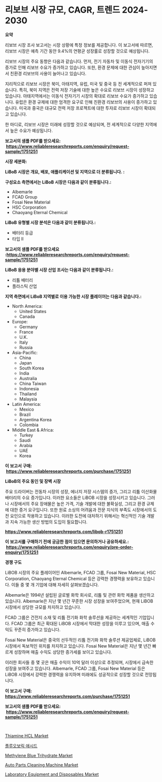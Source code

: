 <p><h1>리보브 시장 규모, CAGR, 트렌드 2024-2030</h1></p><p><strong>요약</strong></p>
<p><p>리보브 시장 조사 보고서는 시장 상황에 특정 정보를 제공합니다. 이 보고서에 따르면, 리보브 시장은 예측 기간 동안 9.4%의 연평균 성장률로 성장할 것으로 예상됩니다.</p><p>리보브 시장의 주요 동향은 다음과 같습니다. 먼저, 전기 자동차 및 이동식 전자기기의 증가로 인해 리보브 수요가 증가하고 있습니다. 또한, 환경 문제에 대한 관심이 높아지면서 친환경 리보브의 사용이 늘어나고 있습니다.</p><p>지리적으로 리보브 시장은 북미, 아태지역, 유럽, 미국 및 중국 등 전 세계적으로 퍼져 있습니다. 특히, 북미 지역은 전력 저장 기술에 대한 높은 수요로 리보브 시장이 성장하고 있습니다. 아태지역에서는 이동식 전자기기 시장의 확대로 리보브 수요가 증가하고 있습니다. 유럽은 환경 규제에 대한 엄격한 요구로 인해 친환경 리보브의 사용이 증가하고 있습니다. 미국과 중국은 대규모 전력 저장 프로젝트에 대한 투자로 리보브 시장이 확대되고 있습니다.</p><p>한 마디로, 리보브 시장은 미래에 성장할 것으로 예상되며, 전 세계적으로 다양한 지역에서 높은 수요가 예상됩니다.</p></p>
<p><strong>보고서의 샘플 PDF를 받으세요: &nbsp;<a href="https://www.reliableresearchreports.com/enquiry/request-sample/1751251">https://www.reliableresearchreports.com/enquiry/request-sample/1751251</a></strong></p>
<p><strong>시장 세분화:</strong></p>
<p><strong> LiBoB 시장은 개요, 배포, 애플리케이션 및 지역으로 더 분류됩니다. :</strong></p>
<p><strong>구성요소 측면에서는 LiBoB 시장은 다음과 같이 분류됩니다.:</strong></p>
<p><ul><li>Albemarle</li><li>FCAD Group</li><li>Fosai New Material</li><li>HSC Corporation</li><li>Chaoyang Eternal Chemical</li></ul></p>
<p><strong> LiBoB 유형별 시장 분석은 다음과 같이 분류됩니다.:</strong></p>
<p><ul><li>배터리 등급</li><li>타입 II</li></ul></p>
<p><strong>보고서의 샘플 PDF를 받으세요 :<a href="https://www.reliableresearchreports.com/enquiry/request-sample/1751251">https://www.reliableresearchreports.com/enquiry/request-sample/1751251</a></strong></p>
<p><strong> LiBoB 응용 분야별 시장 산업 조사는 다음과 같이 분류됩니다.:</strong></p>
<p><ul><li>리튬 배터리</li><li>플라스틱 산업</li></ul></p>
<p><strong>지역 측면에서 LiBoB 지역별로 이용 가능한 시장 플레이어는 다음과 같습니다.:</strong></p>
<p><ul>
    <li>
        North America:
        <ul>
            <li>United States</li>
            <li>Canada</li>
        </ul>
    </li>
    <li>
        Europe:
        <ul>
            <li>Germany</li>
            <li>France</li>
            <li>U.K.</li>
            <li>Italy</li>
            <li>Russia</li>
        </ul>
    </li>
    <li>
        Asia-Pacific:
        <ul>
            <li>China</li>
            <li>Japan</li>
            <li>South Korea</li>
            <li>India</li>
            <li>Australia</li>
            <li>China Taiwan</li>
            <li>Indonesia</li>
            <li>Thailand</li>
            <li>Malaysia</li>
        </ul>
    </li>
    <li>
        Latin America:
        <ul>
            <li>Mexico</li>
            <li>Brazil</li>
            <li>Argentina Korea</li>
            <li>Colombia</li>
        </ul>
    </li>
    <li>
        Middle East & Africa:
        <ul>
            <li>Turkey</li>
            <li>Saudi</li>
            <li>Arabia</li>
            <li>UAE</li>
            <li>Korea</li>
        </ul>
    </li>
    </ul></p>
<p><strong>이 보고서 구매: &nbsp;<a href="https://www.reliableresearchreports.com/purchase/1751251">https://www.reliableresearchreports.com/purchase/1751251</a></strong></p>
<p><strong>LiBoB의 주요 동인 및 장벽 시장</strong></p>
<p><p>주요 드라이버는 전동차 시장의 성장, 에너지 저장 시스템의 증가, 그리고 리튬 이산화물 배터리의 수요 증가입니다. 이러한 요소들은 LiBOB 시장을 성장시키고 있습니다. 그러나 시장에서의 주요 장애물은 높은 가격, 기술 개발에 대한 불확실성, 그리고 환경 규제에 대한 증거 요구입니다. 또한 원료 소싱의 어려움과 전문 지식의 부족도 시장에서의 도전 요인으로 작용하고 있습니다. 이러한 도전에 대처하기 위해서는 혁신적인 기술 개발과 지속 가능한 생산 방법의 도입이 필요합니다.</p></p>
<p><strong><a href="https://www.reliableresearchreports.com/libob-r1751251">https://www.reliableresearchreports.com/libob-r1751251</a></strong></p>
<p><strong>이 보고서를 구매하기 전에 궁금한 점이 있으면 문의하거나 공유하세요.: &nbsp;<a href="https://www.reliableresearchreports.com/enquiry/pre-order-enquiry/1751251">https://www.reliableresearchreports.com/enquiry/pre-order-enquiry/1751251</a></strong></p>
<p><strong>경쟁 구도</strong></p>
<p><p>LiBOB 시장의 주요 플레이어인 Albemarle, FCAD 그룹, Fosai New Material, HSC Corporation, Chaoyang Eternal Chemical 등은 강력한 경쟁력을 보유하고 있습니다. 이들 중 몇 개 기업에 대해 자세히 살펴보겠습니다.</p><p>Albemarle은 1994년 설립된 글로벌 화학 회사로, 리튬 및 관련 화학 제품을 생산하고 있습니다. Albemarle은 지난 몇 년간 꾸준한 시장 성장을 보여주었으며, 현재 LiBOB 시장에서 상당한 규모를 차지하고 있습니다.</p><p>FCAD 그룹은 건전지 소재 및 리튬 전기화 화학 솔루션을 제공하는 세계적인 기업입니다. FCAD 그룹은 최근 확대된 LiBOB 시장에서 막대한 성장을 이루고 있으며, 매출 수익도 꾸준히 증가하고 있습니다.</p><p>Fosai New Material은 중국의 선두적인 리튬 전기화 화학 솔루션 제공업체로, LiBOB 시장에서 독보적인 위치를 차지하고 있습니다. Fosai New Material은 지난 몇 년간 빠르게 성장하며 매출 수익도 상당한 증가세를 보이고 있습니다.</p><p>이러한 회사들 중 몇 곳은 매출 수익이 10억 달러 이상으로 추정되며, 시장에서 급속한 성장을 보여주고 있습니다. Albemarle, FCAD 그룹, Fosai New Material 등은 LiBOB 시장에서 강력한 경쟁력을 유지하며 미래에도 성공적으로 성장할 것으로 전망됩니다.</p></p>
<p><strong>이 보고서 구매: &nbsp; <a href="https://www.reliableresearchreports.com/purchase/1751251">https://www.reliableresearchreports.com/purchase/1751251</a></strong></p>
<p><strong>보고서의 샘플 PDF를 받으세요: &nbsp;<a href="https://www.reliableresearchreports.com/enquiry/request-sample/1751251">https://www.reliableresearchreports.com/enquiry/request-sample/1751251</a></strong><strong></strong></p>
<p>&nbsp;</p>
<p><p><a href="https://issuu.com/reportprime-2/docs/thiamine-hcl-market-size-2030.pptx">Thiamine HCL Market</a></p><p><a href="https://github.com/ZacharyScthmitt4465/Market-Research-Report-List-1/blob/main/627628123164.md">플루오보릭 애시드</a></p><p><a href="https://issuu.com/reportprime-2/docs/methylene-blue-trihydrate-market-size-2030.pptx">Methylene Blue Trihydrate Market</a></p><p><a href="https://view.publitas.com/reportprime-1/auto-parts-cleaning-machine-market-exploring-market-share-market-trends-and-future-growth/">Auto Parts Cleaning Machine Market</a></p><p><a href="https://github.com/myacatherineblakecaczo9vcsw/Market-Research-Report-List-2/blob/main/laboratory-equipment-and-disposables-market.md">Laboratory Equipment and Disposables Market</a></p></p>